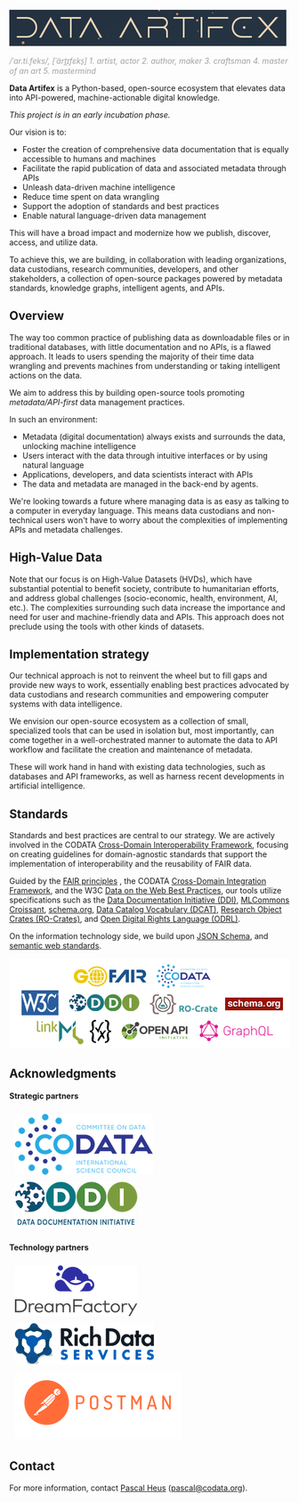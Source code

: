 ![Data Artifex](https://github.com/DataArtifex/.github/blob/main/profile/dartfx_banner.png)

<span style="color:#a0a0a0">*/ˈar.ti.feks/, [ˈärt̪ɪfɛks̠] 1. artist, actor 2. author, maker 3. craftsman 4. master of an art 5. mastermind*</span>

**Data Artifex** is a Python-based, open-source ecosystem that elevates data into API-powered, machine-actionable digital knowledge.

*This project is in an early incubation phase.*

Our vision is to:

- Foster the creation of comprehensive data documentation that is equally accessible to humans and machines
- Facilitate the rapid publication of data and associated metadata through APIs
- Unleash data-driven machine intelligence
- Reduce time spent on data wrangling
- Support the adoption of standards and best practices
- Enable natural language-driven data management

This will have a broad impact and modernize how we publish, discover, access, and utilize data.

To achieve this, we are building, in collaboration with leading organizations, data custodians, research communities,  developers, and other stakeholders, a collection of open-source packages powered by metadata standards, knowledge graphs, intelligent agents, and APIs.

## Overview

The way too common practice of publishing data as downloadable files or in traditional databases, with little documentation and no APIs, is a flawed approach. It leads to users spending the majority of their time data wrangling and prevents machines from understanding or taking intelligent actions on the data. 

We aim to address this by building open-source tools promoting *metadata/API-first* data management practices. 

In such an environment:

- Metadata (digital documentation) always exists and surrounds the data, unlocking machine intelligence
- Users interact with the data through intuitive interfaces or by using natural language
- Applications, developers, and data scientists interact with APIs
- The data and metadata are managed in the back-end by agents.

We're looking towards a future where managing data is as easy as talking to a computer in everyday language. This means data custodians and non-technical users won't have to worry about the complexities of implementing APIs and metadata challenges.

## High-Value Data

Note that our focus is on High-Value Datasets (HVDs), which have substantial potential to benefit society, contribute to humanitarian efforts, and address global challenges (socio-economic, health, environment, AI, etc.). The complexities surrounding such data increase the importance and need for user and machine-friendly data and APIs. This approach does not preclude using the tools with other kinds of datasets.

## Implementation strategy

Our technical approach is not to reinvent the wheel but to fill gaps and provide new ways to work, essentially enabling best practices advocated by data custodians and research communities and empowering computer systems with data intelligence.

We envision our open-source ecosystem as a collection of small, specialized tools that can be used in isolation but, most importantly, can come together in a well-orchestrated manner to automate the data to API workflow and facilitate the creation and maintenance of metadata.

These will work hand in hand with existing data technologies, such as databases and API frameworks, as well as harness recent developments in artificial intelligence.

## Standards

Standards and best practices are central to our strategy. We are actively involved in the CODATA [Cross-Domain Interoperability Framework](https://worldfair-project.eu/cross-domain-interoperability-framework/), focusing on creating guidelines for domain-agnostic standards that support the implementation of interoperability and the reusability of FAIR data.

Guided by the [FAIR principles](https://www.go-fair.org/fair-principles/) , the CODATA [Cross-Domain Integration Framework](https://cdif.codata.org]), and the  W3C [Data on the Web Best Practices](https://www.w3.org/TR/dwbp/), our tools utilize specifications such as the [Data Documentation Initiative (DDI)](https://ddialliance.org/), [MLCommons Croissant](https://mlcommons.org/working-groups/data/croissant/),  [schema.org](https://schema.org/), [Data Catalog Vocabulary (DCAT)](https://www.w3.org/TR/vocab-dcat-3/), [Research Object Crates (RO-Crates)](https://www.researchobject.org/ro-crate/), and [Open Digital Rights Language (ODRL)](https://www.w3.org/TR/odrl-model/). 

On the information technology side, we build upon [JSON Schema](https://json-schema.org/), and [semantic web standards](https://www.w3.org/2001/sw/wiki/Main_Page).


![standards](https://github.com/DataArtifex/.github/blob/main/profile/dartfx_standards.png)

## Acknowledgments

#### Strategic partners

<a href="https://www.codata.org" target="_blank">
<img src="https://github.com/DataArtifex/.github/blob/main/profile/codata.png" style="margin:5px 10px"/>
</a>

<a href="https://www.ddialliance.org" target="_blank">
<img src="https://github.com/DataArtifex/.github/blob/main/profile/ddialliance.png" style="margin:5px 10px"/>
</a>

#### Technology partners
<a href="https://www.dreamfactory.com" target="_blank">
<img src="https://github.com/DataArtifex/.github/blob/main/profile/dreamfactory.png" style="margin:5px 10px"/>
</a>
<a href="https://www.richdataservices.com" target="_blank">
<img src="https://github.com/DataArtifex/.github/blob/main/profile/mtna_rds.png" style="margin:5px 10px"/>
</a>
<a href="https://www.postman.com" target="_blank">
<img src="https://github.com/DataArtifex/.github/blob/main/profile/postman.png" style="margin:5px 10px"/>
</a>


## Contact

For more information, contact [Pascal Heus](https://linkedin.com/in/pascal) (pascal@codata.org).
